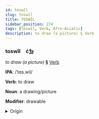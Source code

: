 ```yaml
---
id: toswîl
slug: toswîl
title: TOSWÎL
sidebar_position: 274
tags: [toswîl, Verb, Afro-Asiatic]
description: to draw (a picture) § Verb
---
```


### toswîl&emsp;<span kind="abugida">ćʒ͊ɟ</span>

*to draw (a picture)* **§** [Verb](../../tags/Verb)

**IPA**: /ˈtɑs.wil/

**Verb**: to draw

**Noun**: a drawing/picture

**Modifier**: drawable

<details>
    <summary>Origin</summary>
    Arabic تَصْوِير taṣwīr /tasˤ.wiːr/<br/>
    <em>Afro-Asiatic Language Family</em>
</details>